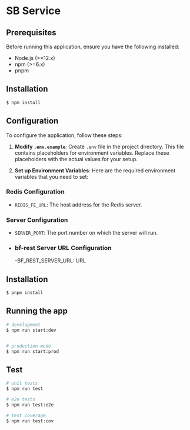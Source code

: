 # SB Service


## Prerequisites

Before running this application, ensure you have the following installed:

- Node.js (>=12.x)
- npm (>=6.x)
- pnpm

## Installation

```bash
$ npm install
```

## Configuration

To configure the application, follow these steps:

1. **Modify `.env.example`**: Create `.env` file in the project directory. This file contains placeholders for environment variables. Replace these placeholders with the actual values for your setup.

2. **Set up Environment Variables**: Here are the required environment variables that you need to set:

### Redis Configuration

- `REDIS_FE_URL`: The host address for the Redis server.

### Server Configuration

- `SERVER_PORT`: The port number on which the server will run.

- ### bf-rest Server URL Configuration
  -BF_REST_SERVER_URL: URL

## Installation

```bash
$ pnpm install
```

## Running the app

```bash
# development
$ npm run start:dev


# production mode
$ npm run start:prod
```

## Test

```bash
# unit tests
$ npm run test

# e2e tests
$ npm run test:e2e

# test coverage
$ npm run test:cov
```
